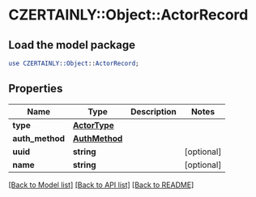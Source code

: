 # CZERTAINLY::Object::ActorRecord

## Load the model package
```perl
use CZERTAINLY::Object::ActorRecord;
```

## Properties
Name | Type | Description | Notes
------------ | ------------- | ------------- | -------------
**type** | [**ActorType**](ActorType.md) |  | 
**auth_method** | [**AuthMethod**](AuthMethod.md) |  | 
**uuid** | **string** |  | [optional] 
**name** | **string** |  | [optional] 

[[Back to Model list]](../README.md#documentation-for-models) [[Back to API list]](../README.md#documentation-for-api-endpoints) [[Back to README]](../README.md)


